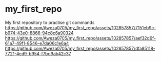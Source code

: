 # my_first_repo
My first repository to practise git commands
https://github.com/Aweza0705/my_first_repo/assets/102857857/7151eb9c-b974-43e0-8866-94c8c6a90324
https://github.com/Aweza0705/my_first_repo/assets/102857857/aef32d6f-61a7-49f1-8546-e7da06c1e6a4
https://github.com/Aweza0705/my_first_repo/assets/102857857/dfa85118-7721-4ed9-b954-f7bd9ab42c37

